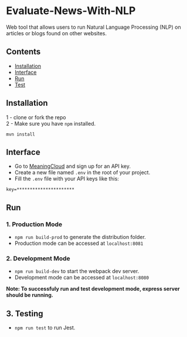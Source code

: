 # Evaluate-News-With-NLP
Web tool that allows users to run Natural Language Processing (NLP) on articles or blogs found on other websites.

## Contents

- [Installation](#installation)
- [Interface](#interface)
- [Run](#run)
- [Test](#test)

## Installation
1 - clone or fork the repo <br />
2 - Make sure you have `npm` installed.
```
mvn install
```
## Interface
- Go to [MeaningCloud](https://learn.meaningcloud.com) and sign up for an API key. 
- Create a new  file named `.env` in the root of your project.
- Fill the `.env` file with your API keys like this:

```
key=**********************
```
## Run
### 1. Production Mode
- `npm run build-prod` to generate the distribution folder.
- Production mode can be accessed at `localhost:8081`

### 2. Development Mode
- `npm run build-dev` to start the webpack dev server.
- Development mode can be accessed at `localhost:8080`

**Note: To successfuly run and test development mode, express server should be running.**

## 3. Testing
- `npm run test` to run Jest.
